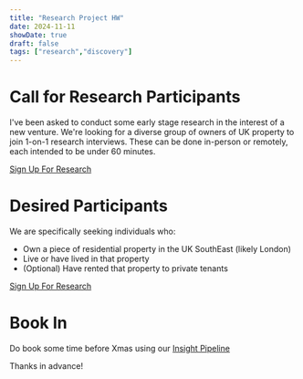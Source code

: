 ```yaml
---
title: "Research Project HW"
date: 2024-11-11
showDate: true
draft: false
tags: ["research","discovery"]
---
```


# Call for Research Participants 

I've been asked to conduct some early stage research in the interest of a new venture. We're looking for a diverse group of owners of UK property to join 1-on-1 research interviews. These can be done in-person or remotely, each intended to be under 60 minutes.

[Sign Up For Research](https://app.insightpipeline.com/booking/house-works)

# Desired Participants

We are specifically seeking individuals who:

* Own a piece of residential property in the UK SouthEast (likely London)
* Live or have lived in that property
* (Optional) Have rented that property to private tenants

[Sign Up For Research](https://app.insightpipeline.com/booking/house-works)

# Book In

Do book some time before Xmas using our [Insight Pipeline](https://app.insightpipeline.com/booking/house-works)

Thanks in advance!
